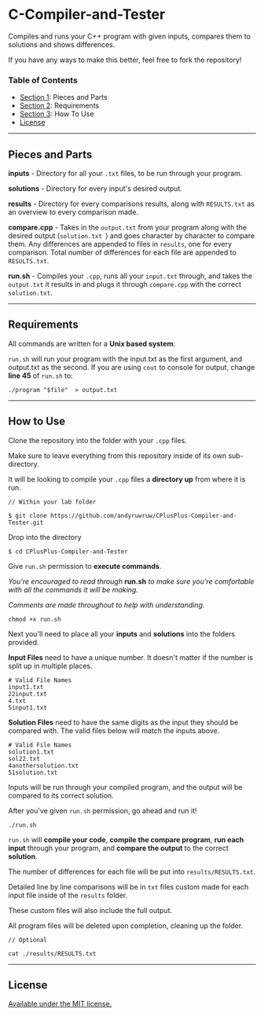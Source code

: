 # C-Compiler-and-Tester

Compiles and runs your C++ program with given inputs, compares them to solutions and shows differences.

If you have any ways to make this better, feel free to fork the repository!

### Table of Contents
- [Section 1](#Pieces_and_Parts):  Pieces and Parts
- [Section 2](#Requirements):  Requirements
- [Section 3](#How_To_Use):  How To Use
- [License](#License)

---

## Pieces and Parts

**inputs** - Directory for all your `.txt` files, to be run through your program.

**solutions** - Directory for every input's desired output.

**results** - Directory for every comparisons results, along with `RESULTS.txt` as an overview to every comparison made.

**compare.cpp** - Takes in the `output.txt` from your program along with the desired output (`solution.txt `) and goes character by character to compare them. Any differences are appended to files in `results`, one for every comparison. Total number of differences for each file are appended to `RESULTS.txt`.

**run.sh** - Compiles your `.cpp`, runs all your `input.txt` through, and takes the `output.txt` it results in and plugs it through `compare.cpp` with the correct `solution.txt`.

---

## Requirements

All commands are written for a **Unix based system**.

`run.sh` will run your program with the input.txt as the first argument, and output.txt as the second. If you are using `cout` to console for output, change **line 45** of `run.sh` to:

```
./program "$file"  > output.txt
```

---

## How to Use

Clone the repository into the folder with your `.cpp` files.

Make sure to leave everything from this repository inside of its own sub-directory. 

It will be looking to compile your `.cpp` files a **directory up** from where it is run.

```
// Within your lab folder

$ git clone https://github.com/andyruwruw/CPlusPlus-Compiler-and-Tester.git
```

Drop into the directory

```
$ cd CPlusPlus-Compiler-and-Tester
```

Give `run.sh` permission to **execute commands**.

*You're encouraged to read through* **run.sh** *to make sure you're comfortable with all the commands it will be making.*

*Comments are made throughout to help with understanding.*

```
chmod +x run.sh
```

Next you'll need to place all your **inputs** and **solutions** into the folders provided.

**Input Files** need to have a unique number. It doesn't matter if the number is split up in multiple places.
```
# Valid File Names
input1.txt
22input.txt
4.txt
5input1.txt
```

**Solution Files** need to have the same digits as the input they should be compared with. The valid files below will match the inputs above.
```
# Valid File Names
solution1.txt
sol22.txt
4anothersolution.txt
51solution.txt
```

Inputs will be run through your compiled program, and the output will be compared to its correct solution.

After you've given `run.sh` permission, go ahead and run it!

```
./run.sh
```

`run.sh` will **compile your code**, **compile the compare program**, **run each input** through your program, and **compare the output** to the correct **solution**.

The number of differences for each file will be put into `results/RESULTS.txt`.

Detailed line by line comparisons will be in `txt` files custom made for each input file inside of the `results` folder.

These custom files will also include the full output.

All program files will be deleted upon completion, cleaning up the folder.

```
// Optional

cat ./results/RESULTS.txt
```
---

## License

[Available under the MIT license.](./LICENSE.txt)